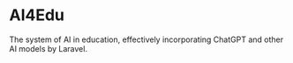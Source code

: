 # AI4Edu
The system of AI in education, effectively incorporating ChatGPT and other AI models by Laravel.
